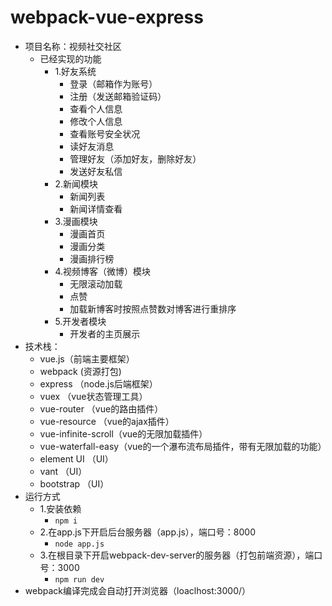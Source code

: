 # webpack-vue-express
- 项目名称：视频社交社区
  - 已经实现的功能
    - 1.好友系统
      - 登录（邮箱作为账号）
      - 注册（发送邮箱验证码）
      - 查看个人信息
      - 修改个人信息
      - 查看账号安全状况
      - 读好友消息
      - 管理好友（添加好友，删除好友）
      - 发送好友私信
    - 2.新闻模块
      - 新闻列表
      - 新闻详情查看
    - 3.漫画模块
      - 漫画首页
      - 漫画分类
      - 漫画排行榜
    - 4.视频博客（微博）模块
      - 无限滚动加载
      - 点赞
      - 加载新博客时按照点赞数对博客进行重排序
    - 5.开发者模块
      - 开发者的主页展示
- 技术栈：
  - vue.js（前端主要框架）
  - webpack (资源打包)
  - express （node.js后端框架）
  - vuex （vue状态管理工具）
  - vue-router （vue的路由插件）
  - vue-resource （vue的ajax插件）
  - vue-infinite-scroll（vue的无限加载插件）
  - vue-waterfall-easy（vue的一个瀑布流布局插件，带有无限加载的功能）
  - element UI （UI）
  - vant （UI）
  - bootstrap （UI）
- 运行方式
  - 1.安装依赖
    - ```npm i  ```
  - 2.在app.js下开启后台服务器（app.js），端口号：8000
    - ```node app.js ```
  - 3.在根目录下开启webpack-dev-server的服务器（打包前端资源），端口号：3000
    - ```npm run dev ```
- webpack编译完成会自动打开浏览器（loaclhost:3000/）
    
  
    
